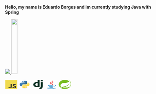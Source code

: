 
**Hello, my name is Eduardo Borges and im currently studying Java with Spring** 
<div>
  <a href="https://github.com/EduardoBorges0">
  <img height="180em" src="https://github-readme-stats.vercel.app/api?username=EduardoBorges0&show_icons=true&theme=dracula&count_private=true"/>
  <img height="180em" width = "20em" src="https://github-readme-stats.vercel.app/api/top-langs/?username=EduardoBorges0&layout=compact&theme=dracula"/>
</div>
<div style="display: inline-block" > <br/>
  <img align="center" height="30" width="40" src="https://raw.githubusercontent.com/devicons/devicon/master/icons/javascript/javascript-original.svg"/>
<img align="center" height="30" width="40" src="https://raw.githubusercontent.com/devicons/devicon/master/icons/python/python-original.svg"/>
  <img align="center" height="30" width="40" src="https://github.com/devicons/devicon/blob/master/icons/django/django-plain.svg"/>
  <img align="center" height="30" width="40" src="https://raw.githubusercontent.com/devicons/devicon/master/icons/java/java-original.svg"/>
<img align="center" height="30" width="40" src="https://raw.githubusercontent.com/devicons/devicon/master/icons/spring/spring-original.svg"/>
</div>
